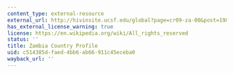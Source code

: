 ```yaml
---
content_type: external-resource
external_url: http://hivinsite.ucsf.edu/global?page=cr09-za-00&post=19&cid=ZA
has_external_license_warning: true
license: https://en.wikipedia.org/wiki/All_rights_reserved
status: ''
title: Zambia Country Profile
uid: c514385d-faed-4bb6-ab66-911c45eceba0
wayback_url: ''
---
```

